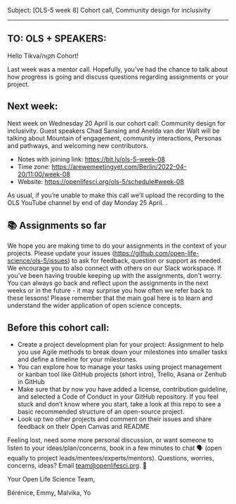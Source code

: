 Subject: [OLS-5 week 8] Cohort call, Community design for inclusivity

---------------

TO: OLS + SPEAKERS:
-------

Hello Tikva/תִּקְוָה Cohort!

Last week was a mentor call. Hopefully, you’ve had the chance to talk about how progress is going and discuss questions regarding assignments or your project.

## Next week:

Next week on Wednesday 20 April is our cohort call: Community design for inclusivity. Guest speakers Chad Sansing and Anelda van der Walt will be talking about Mountain of engagement, community interactions, Personas and pathways, and welcoming new contributors. 


- Notes with joining link: https://bit.ly/ols-5-week-08 
- Time zone: https://arewemeetingyet.com/Berlin/2022-04-20/11:00/week-08 
- Website: https://openlifesci.org/ols-5/schedule#week-08 

As usual, if you’re unable to make this call we’ll upload the recording to the OLS YouTube channel by end of day Monday 25 April. .

## 📚 Assignments so far
We hope you are making time to do your assignments in the context of your projects. Please update your issues (https://github.com/open-life-science/ols-5/issues) to ask for feedback, question or support as needed. We encourage you to also connect with others on our Slack workspace.
If you’ve been having trouble keeping up with the assignments, don't worry. You can always go back and reflect upon the assignments in the next weeks or in the future - it may surprise you how often we refer back to these lessons! Please remember that the main goal here is to learn and understand the wider application of open science concepts.

## Before this cohort call:

- Create a project development plan for your project: Assignment to help you use Agile methods to break down your milestones into smaller tasks and define a timeline for your milestones.
- You can explore how to manage your tasks using project management or kanban tool like GitHub projects (short intro), Trello, Asana or Zenhub in GitHub
- Make sure that by now you have added a license, contribution guideline, and selected a Code of Conduct in your GitHub repository. If you feel stuck and don’t know where you start, take a look at this repo to see a basic recommended structure of an open-source project.
- Look up two other projects and comment on their issues and share feedback on their Open Canvas and README

Feeling lost, need some more personal discussion, or want someone to listen to your ideas/plan/concerns, book in a few minutes to chat 🗣 (open equally to project leads/mentees/experts/mentors).
Questions, worries, concerns, ideas? Email team@openlifesci.org. 📢

Your Open Life Science Team,

Bérénice, Emmy, Malvika, Yo


















